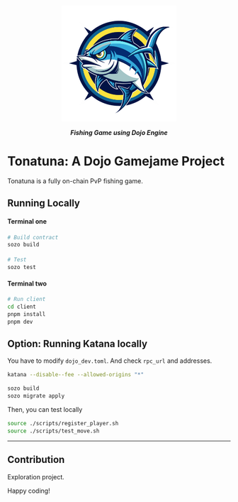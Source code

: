 <div align="center">
  <img src="assets/icon.png" alt="shinigami-logo" height="260"/>

  ***Fishing Game using Dojo Engine***
</div>

# Tonatuna: A Dojo Gamejame Project

Tonatuna is a fully on-chain PvP fishing game.

## Running Locally

#### Terminal one
```bash
# Build contract
sozo build

# Test
sozo test
```

#### Terminal two
```bash
# Run client
cd client
pnpm install
pnpm dev
```

## Option: Running Katana locally

You have to modify `dojo_dev.toml`. And check `rpc_url` and addresses.

```bash
katana --disable--fee --allowed-origins "*"
```

```bash
sozo build
sozo migrate apply
```

Then, you can test locally
```bash
source ./scripts/register_player.sh
source ./scripts/test_move.sh
```

---

## Contribution

Exploration project.

Happy coding!
